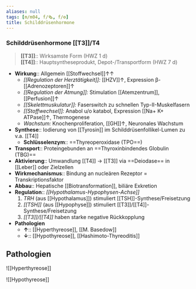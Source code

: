 ```yaml
---
aliases: null
tags: [m/m04, f/🗞️, f/⚙️]
title: Schilddrüsenhormone
---
```

### Schilddrüsenhormone [[T3]]/T4 
> **[[T3]]**:: Wirksamste Form (HWZ 1 d)<br>
> **[[T4]]**:: Hauptsyntheseprodukt, Depot-/Transportform (HWZ 7 d)
- **Wirkung**:: Allgemein [[Stoffwechsel]]↑↑
	- *[[Regulation der Herztätigkeit]]:* [[HZV]]↑, Expression β-[[Adrenozeptoren]]↑ 
	- *[[Regulation der Atmung]]:* Stimulation [[Atemzentrum]], [[Perfusion]]↑
	- *[[Skelettmuskulatur]]:* Faserswitch zu schnellen Typ-II-Muskelfasern
	- *[[Stoffwechsel]]:* Anabol u/o katabol, Expression [[Na+ K+ ATPase]]↑, Thermogenese
	- *Wachstum:* Knochenproliferation, [[GH]]↑, Neuronales Wachstum
- **Synthese**::  Iodierung von [[Tyrosin]] im Schilddrüsenfollikel-Lumen zu v.a. [[T4]]
	- **Schlüsselenzym**:: ==Thyreoperoxidase (TPO==)
- **Transport**:: Proteingebunden an ==Thyroxinbindendes Globulin (TBG)==
- **Aktivierung**:: Umwandlung [[T4]] → [[T3]] via ==Deiodase== in [[Leber]] oder Zielzellen
- **Wirkmechanismus**:: Bindung an nucleären Rezeptor = Transkriptionsfaktor
- **Abbau**:: Hepatische [[Biotransformation]], biliäre Exkretion
- **Regulation**::  *[[Hypothalamus-Hypophysen-Achse]]*
	1. *TRH* (aus [[Hypothalamus]]) stimuliert [[TSH]]-Synthese/Freisetzung
	2. *[[TSH]]* (aus [[Hypophyse]]) stimuliert [[T3]]/[[T4]]-Synthese/Freisetzung
	3. *[[T3]]/[[T4]]* haben starke negative Rückkopplung
- **Pathologien**
	- **↑**:: [[Hyperthyreose]], [[M. Basedow]]
	- **↓**:: [[Hypothyreose]], [[Hashimoto-Thyreoditis]]
## Pathologien
![[Hyperthyreose]]

![[Hypothyreose]]

